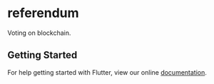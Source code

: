 # referendum

Voting on blockchain.

## Getting Started

For help getting started with Flutter, view our online
[documentation](https://flutter.io/).
